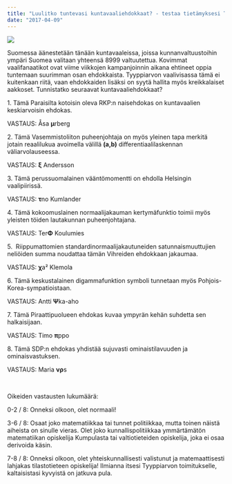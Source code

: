 ```yaml
---
title: "Luulitko tuntevasi kuntavaaliehdokkaat? - testaa tietämyksesi Tyyppiarvon haastavalla vaalivisalla"
date: "2017-04-09"
---
```


![](http://gdurl.com/STWw)

Suomessa äänestetään tänään kuntavaaleissa, joissa kunnanvaltuustoihin ympäri Suomea valitaan yhteensä 8999 valtuutettua. Kovimmat vaalifanaatikot ovat viime viikkojen kampanjoinnin aikana ehtineet oppia tuntemaan suurimman osan ehdokkaista. Tyyppiarvon vaalivisassa tämä ei kuitenkaan riitä, vaan ehdokkaiden lisäksi on syytä hallita myös kreikkalaiset aakkoset. Tunnistatko seuraavat kuntavaaliehdokkaat?

1\. Tämä Paraisilta kotoisin oleva RKP:n naisehdokas on kuntavaalien keskiarvoisin ehdokas.

VASTAUS: Åsa **μ**rberg

2\. Tämä Vasemmistoliiton puheenjohtaja on myös yleinen tapa merkitä jotain reaalilukua avoimella välillä **(a,b)** differentiaalilaskennan väliarvolauseessa.

VASTAUS: **ξ** Andersson

3\. Tämä perussuomalainen vääntömomentti on ehdolla Helsingin vaalipiirissä.

VASTAUS: **τ**no Kumlander

4\. Tämä kokoomuslainen normaalijakauman kertymäfunktio toimii myös yleisten töiden lautakunnan puheenjohtajana.

VASTAUS: Ter**Φ** Koulumies

5\.  Riippumattomien standardinormaalijakautuneiden satunnaismuuttujien neliöiden summa noudattaa tämän Vihreiden ehdokkaan jakaumaa.

VASTAUS: **χ**a² Klemola

6\. Tämä keskustalainen digammafunktion symboli tunnetaan myös Pohjois-Korea-sympatioistaan.

VASTAUS: Antti **Ψ**ka-aho

7\. Tämä Piraattipuolueen ehdokas kuvaa ympyrän kehän suhdetta sen halkaisijaan.

VASTAUS: Timo **π**ppo

8\. Tämä SDP:n ehdokas yhdistää sujuvasti ominaistilavuuden ja ominaisvastuksen.

VASTAUS: Maria **νρ**s

 

Oikeiden vastausten lukumäärä:

0-2 / 8: Onneksi olkoon, olet normaali!

3-6 / 8: Osaat joko matematiikkaa tai tunnet politiikkaa, mutta toinen näistä aiheista on sinulle vieras. Olet joko kunnallispolitiikkaa ymmärtämätön matematiikan opiskelija Kumpulasta tai valtiotieteiden opiskelija, joka ei osaa derivoida käsin.

7-8 / 8: Onneksi olkoon, olet yhteiskunnallisesti valistunut ja matemaattisesti lahjakas tilastotieteen opiskelija! Ilmianna itsesi Tyyppiarvon toimitukselle, kaltaisistasi kyvyistä on jatkuva pula.
